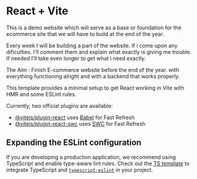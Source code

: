 # React + Vite

This is a demo website which will serve as a base or foundation for the ecommerce site that we will have to build at the end
of the year. 

Every week I will be building a part of the website. If i come upon any dificulties. I'll comment them and explain 
what exactly is giving me trouble. If needed I'll take even longer to get what i need exactly.

The Aim : Finish E-commerce website before the end of the year. with everything functioning alright and with a backend that 
works properly.


This template provides a minimal setup to get React working in Vite with HMR and some ESLint rules.

Currently, two official plugins are available:

- [@vitejs/plugin-react](https://github.com/vitejs/vite-plugin-react/blob/main/packages/plugin-react/README.md) uses [Babel](https://babeljs.io/) for Fast Refresh
- [@vitejs/plugin-react-swc](https://github.com/vitejs/vite-plugin-react-swc) uses [SWC](https://swc.rs/) for Fast Refresh

## Expanding the ESLint configuration

If you are developing a production application, we recommend using TypeScript and enable type-aware lint rules. Check out the [TS template](https://github.com/vitejs/vite/tree/main/packages/create-vite/template-react-ts) to integrate TypeScript and [`typescript-eslint`](https://typescript-eslint.io) in your project.
